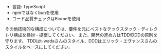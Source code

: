 - 言語: TypeScript
- npmではなくbunを使用
- コード品質チェックはBiomeを使用

その他技術的な構成については、要件を元にベストなテックスタック・ディレクトリ構成を検討・提案してください。
また、開発の進め方はTDD/DDDの原則を守ります。
TDDはt-wadaさんのスタイル、DDDはエリック・エヴァンスさんのスタイルをベースにしてください。
